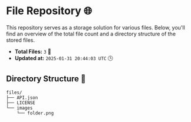 # File Repository 🌐

This repository serves as a storage solution for various files. Below, you'll find an overview of the total file count and a directory structure of the stored files.

- **Total Files:** `3` 📁
- **Updated at:** `2025-01-31 20:44:03 UTC` 🕒

## Directory Structure 📂

```
files/
├── API.json
├── LICENSE
└── images
    └── folder.png

```